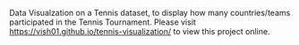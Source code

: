 Data Visualzation on a Tennis dataset, to display how many countries/teams participated in the Tennis Tournament.
Please visit https://vish01.github.io/tennis-visualization/ to view this project online.
